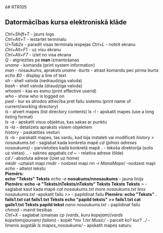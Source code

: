 ē# RTR105
## Datormācības kursa elektroniskā klāde

*Ctrl+Shift+T* - jauns logs  
*Ctrl+Alt+T* - iestartet terminalu  
*U+Tab2x* - paradit visas terminala iespejas 
*Ctrl+L* - notirit ekranu  
*Ctrl+Alt+F1* - uz visu ekranu  
*Ctrl+Alt+F7* - iziet no visa ekrana  
*Q* - atgriezties pe **man** izmantošanas  
*uname* - komanda (print system information)  
*man* - nosaukums, apraksts 
*uname -burts* - atrast komandu pec pirma burta  
*echo $0* - display a line of text  
*sh* - shell valoda (nedraudziga valoda)  
*bash* - shell valoda (draudziga valoda)  
*whoami* - kas es esmu (print effective userid)  
*who* - show who is logged on  
*pwd* - kur es atrodos attiecība pret failu sistemu (print name of current/working directory)   
*ls* -  atvert mapes (list directory contents) 
*ls -l* -  apskatit mapes (use a long listing format)   
*ls -a* - apskatit visus objektus, kas sakas ar punktu  
*ls -la* - detalizets apraksts visiem objektiem  
*history* - paskatities vesturi  
*ls -ls* - parskatit mapes, tas vardu, kad bija instaleti vai modificeti 
*history > nosaukums.txt* - saglabat kada konkreta mapē 
*cd (pilnas adreses nosaukums)* - parvietoties kadā konkretā mapē 
. - tekoša direktorija (solis uz vietas) 
.. - saknes apgabals 
*cd ~* - relativa adrese (tilde)  
*cd /* -absoluta adrese (iziet uz home)  
*mkdir* -uztaisit mapi 
*rmdir* - nodzest mapi 
*rm -r ManaMape/* -nodzest mapi 
*echo* - attelot tekstu  
**Piemērs:  
echo "Teksts" 
Teksts** 
*echo -e* **nosukums/nnosaukums** - jauna linija 
**Piemērs: 
echo -e "Teksts/nTeksts/nTeksts" 
Teksts 
Teksts 
Teksts** 
*>* - saglabat kaut kada mapē 
*cat nosaukums.txt 
more nosaukums.txt 
less nosaukums.txt* -apskatit failu 
*>>* - papildinat failu 
**Piemērs: 
  echo "Teksts" . fails1.txt 
  cat fails1.txt 
Teksts 
  echo "papild teksts" >> fails1.txt 
  cat gails1.txt 
Teksts 
papild tekst** 
*nano nosaukums.txt* - papildinat failu  
*chmod* - mainit tiesibas  
*Ctrl+X* - saglabat izmaiņas 
*cp (vards, kuru kopejam)(vards kopetam(jaunam) failam)* - kopēt 
*mv *1*.*txt Music/* - parcelt ko? kur? 
*../* - limenis augstāk 
*ls mapes_nosaukums/* - apskatit mapes saturu 


































